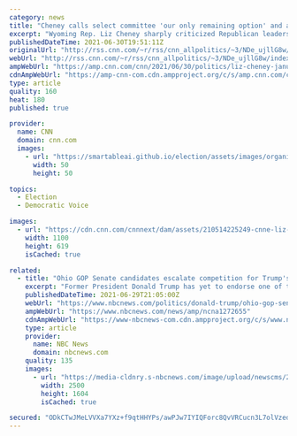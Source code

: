 ```yaml
---
category: news
title: "Cheney calls select committee 'our only remaining option' and attacks GOP leaders for appeasing Trump"
excerpt: "Wyoming Rep. Liz Cheney sharply criticized Republican leaders ahead of a vote Wednesday to create a select committee to investigate the January 6 attack on the US Capitol, which she said she supported.\n    \n"
publishedDateTime: 2021-06-30T19:51:11Z
originalUrl: "http://rss.cnn.com/~r/rss/cnn_allpolitics/~3/NDe_ujllG8w/index.html"
webUrl: "http://rss.cnn.com/~r/rss/cnn_allpolitics/~3/NDe_ujllG8w/index.html"
ampWebUrl: "https://amp.cnn.com/cnn/2021/06/30/politics/liz-cheney-january-6-committee-trump-gop-leaders/index.html"
cdnAmpWebUrl: "https://amp-cnn-com.cdn.ampproject.org/c/s/amp.cnn.com/cnn/2021/06/30/politics/liz-cheney-january-6-committee-trump-gop-leaders/index.html"
type: article
quality: 160
heat: 180
published: true

provider:
  name: CNN
  domain: cnn.com
  images:
    - url: "https://smartableai.github.io/election/assets/images/organizations/cnn.com-50x50.jpg"
      width: 50
      height: 50

topics:
  - Election
  - Democratic Voice

images:
  - url: "https://cdn.cnn.com/cnnnext/dam/assets/210514225249-cnne-liz-cheney-super-tease.jpg"
    width: 1100
    height: 619
    isCached: true

related:
  - title: "Ohio GOP Senate candidates escalate competition for Trump's favor"
    excerpt: "Former President Donald Trump has yet to endorse one of the four declared Senate contenders in Ohio. A fifth, J.D. Vance, is set to join the race this week."
    publishedDateTime: 2021-06-29T21:05:00Z
    webUrl: "https://www.nbcnews.com/politics/donald-trump/ohio-gop-senate-candidates-escalate-competition-trump-s-favor-n1272655"
    ampWebUrl: "https://www.nbcnews.com/news/amp/ncna1272655"
    cdnAmpWebUrl: "https://www-nbcnews-com.cdn.ampproject.org/c/s/www.nbcnews.com/news/amp/ncna1272655"
    type: article
    provider:
      name: NBC News
      domain: nbcnews.com
    quality: 135
    images:
      - url: "https://media-cldnry.s-nbcnews.com/image/upload/newscms/2021_26/3487432/210629-donald-trump-al-1226.jpg"
        width: 2500
        height: 1604
        isCached: true

secured: "ODkCTwJMeLVVXa7YXz+f9qtHHYPs/awPJw7IYIQForc8QvVRCucn3L7olVzedumu9UM5k1tpn+g0UUKqm3r3A3cLNN4FQGzAIoUKVIzQLfOy1Vi8FC4cInaCXLdKnpMAaHwhbYCjmalyksAiMkaEw44BywFhmJe929iCPoi6AJHivYoVO4SfmirlDmlgrHqYdN0LFDvkUFY7c9o2Wfdr4AbPvNxEMuSjhr9EyvmX+W2WS1sZ9ynYlPmN7hhgFmwQ8Pw5r6bNWUHGp44uIpSf7YOB6c5nAadJLfZcR65tAwNsG8NMWcZXSgOOBpUgrfzBjBUvYtZ4OL9QHbrxywik1Cb7I5oHtAzz7YMVYKPnBy4=;Cn9tqduOl8n0tif6+Qq1Ew=="
---
```


